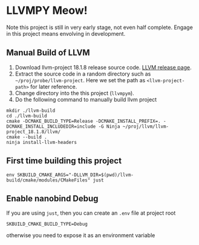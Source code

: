 # LLVMPY Meow!

Note this project is still in very early stage, not even half complete. Engage in 
this project means envolving in development.  

## Manual Build of LLVM

1. Download llvm-project 18.1.8 release source code. [LLVM release page](https://releases.llvm.org/).
2. Extract the source code in a random directory such as `~/proj/probe/llvm-project`. Here we set the path as `<llvm-project-path>` for later reference.
3. Change directory into the this project (`llvmpym`).
4. Do the following command to manually build llvm project
``` shell
mkdir ./llvm-build
cd ./llvm-build
cmake -DCMAKE_BUILD_TYPE=Release -DCMAKE_INSTALL_PREFIX=. -DCMAKE_INSTALL_INCLUDEDIR=include -G Ninja ~/proj/llvm/llvm-project_18.1.8/llvm/
cmake --build .
ninja install-llvm-headers
```


## First time building this project

``` shell
env SKBUILD_CMAKE_ARGS="-DLLVM_DIR=$(pwd)/llvm-build/cmake/modules/CMakeFiles" just
```

## Enable nanobind Debug

If you are using `just`, then you can create an `.env` file at project root

``` plain
SKBUILD_CMAKE_BUILD_TYPE=Debug
```

otherwise you need to expose it as an environment variable


